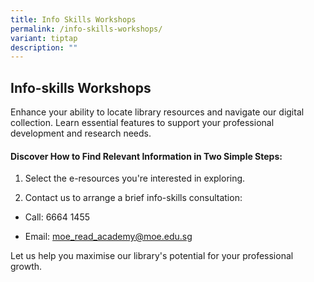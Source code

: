```yaml
---
title: Info Skills Workshops
permalink: /info-skills-workshops/
variant: tiptap
description: ""
---
```

<h2><strong>Info-skills Workshops</strong></h2>
<p>Enhance your ability to locate library resources and navigate our digital
collection. Learn essential features to support your professional development
and research needs.</p>
<h4>Discover How to Find Relevant Information in Two Simple Steps:</h4>
<ol data-tight="true" class="tight">
<li>
<p>Select the e-resources you're interested in exploring.</p>
</li>
<li>
<p>Contact us to arrange a brief info-skills consultation:</p>
</li>
</ol>
<ul data-tight="true" class="tight">
<li>
<p>Call: 6664 1455</p>
</li>
<li>
<p>Email: <a href="mailto:moe_read_academy@moe.edu.sg" rel="noopener noreferrer nofollow" target="_blank">moe_read_academy@moe.edu.sg</a>
</p>
</li>
</ul>
<p>Let us help you maximise our library's potential for your professional
growth.</p>
<p></p>